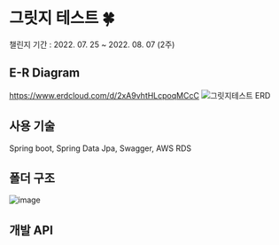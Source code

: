 # 그릿지 테스트 🍀

챌린지 기간 : 2022. 07. 25 ~ 2022. 08. 07 (2주)

## E-R Diagram

https://www.erdcloud.com/d/2xA9vhtHLcpoqMCcC
![그릿지테스트 ERD](https://user-images.githubusercontent.com/81500474/183299007-8a23c791-56c3-4860-a76f-4c450093a502.png)

## 사용 기술
Spring boot, Spring Data Jpa, Swagger, AWS RDS  

## 폴더 구조  

![image](https://user-images.githubusercontent.com/81500474/183300197-039f8bd7-c4db-462b-a189-7eb89177e2fa.png)

## 개발 API 
